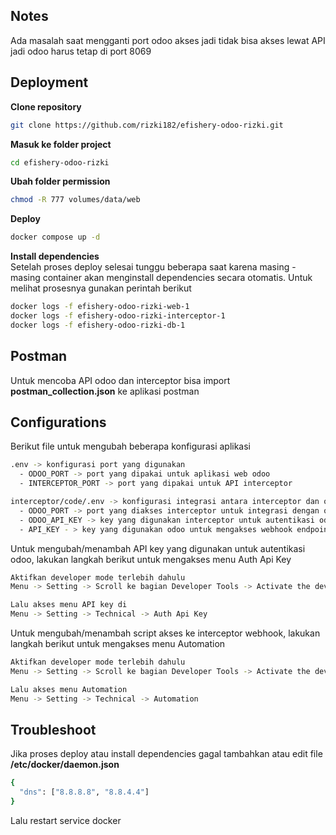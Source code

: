 ## Notes

Ada masalah saat mengganti port odoo akses jadi tidak bisa akses lewat API jadi odoo harus tetap di port 8069

## Deployment
**Clone repository**

```sh
git clone https://github.com/rizki182/efishery-odoo-rizki.git
```

**Masuk ke folder project**
```sh
cd efishery-odoo-rizki
```

**Ubah folder permission**
```sh
chmod -R 777 volumes/data/web
```

**Deploy**
```sh
docker compose up -d
```
**Install dependencies**<br />
Setelah proses deploy selesai tunggu beberapa saat karena masing - masing container akan menginstall dependencies secara otomatis. Untuk melihat prosesnya gunakan perintah berikut


```sh
docker logs -f efishery-odoo-rizki-web-1
docker logs -f efishery-odoo-rizki-interceptor-1
docker logs -f efishery-odoo-rizki-db-1
```

## Postman

Untuk mencoba API odoo dan interceptor bisa import **postman_collection.json** ke aplikasi postman

## Configurations
Berikut file untuk mengubah beberapa konfigurasi aplikasi
```sh
.env -> konfigurasi port yang digunakan
  - ODOO_PORT -> port yang dipakai untuk aplikasi web odoo
  - INTERCEPTOR_PORT -> port yang dipakai untuk API interceptor

interceptor/code/.env -> konfigurasi integrasi antara interceptor dan odoo
  - ODOO_PORT -> port yang diakses interceptor untuk integrasi dengan odoo
  - ODOO_API_KEY -> key yang digunakan interceptor untuk autentikasi odoo
  - API_KEY - > key yang digunakan odoo untuk mengakses webhook endpoint dari interceptor
```

Untuk mengubah/menambah API key yang digunakan untuk autentikasi odoo, lakukan langkah berikut untuk mengakses menu Auth Api Key
```sh
Aktifkan developer mode terlebih dahulu
Menu -> Setting -> Scroll ke bagian Developer Tools -> Activate the developer mode

Lalu akses menu API key di
Menu -> Setting -> Technical -> Auth Api Key
```

Untuk mengubah/menambah script akses ke interceptor webhook, lakukan langkah berikut untuk mengakses menu Automation
```sh
Aktifkan developer mode terlebih dahulu
Menu -> Setting -> Scroll ke bagian Developer Tools -> Activate the developer mode

Lalu akses menu Automation
Menu -> Setting -> Technical -> Automation
```

## Troubleshoot
Jika proses deploy atau install dependencies gagal tambahkan atau edit file **/etc/docker/daemon.json**
```sh
{
  "dns": ["8.8.8.8", "8.8.4.4"]
}
```
Lalu restart service docker
